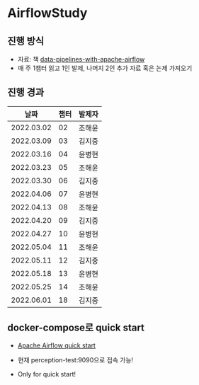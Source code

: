 # AirflowStudy

## 진행 방식

- 자료: 책 [data-pipelines-with-apache-airflow](https://www.manning.com/books/data-pipelines-with-apache-airflow)
- 매 주 1챕터 읽고 1인 발제, 나머지 2인 추가 자료 혹은 논제 가져오기

## 진행 경과

|    날짜   |   챕터   |   발제자   |
|     --    |   --     |    --     |
| 2022.03.02 |  02     |  조해윤   |
| 2022.03.09 |  03     |  김지중   |
| 2022.03.16 |  04     |  윤병현   |
| 2022.03.23 |  05     |  조해윤   |
| 2022.03.30 |  06     |  김지중   |
| 2022.04.06 |  07     |  윤병현   |
| 2022.04.13 |  08     |  조해윤   |
| 2022.04.20 |  09     |  김지중   |
| 2022.04.27 |  10     |  윤병현   |
| 2022.05.04 |  11     |  조해윤   |
| 2022.05.11 |  12     |  김지중   |
| 2022.05.18 |  13     |  윤병현   |
| 2022.05.25 |  14     |  조해윤   |
| 2022.06.01 |  18     |  김지중   |


## docker-compose로 quick start
- [Apache Airflow quick start](https://airflow.apache.org/docs/apache-airflow/stable/start/docker.html)
- 현재 perception-test:9090으로 접속 가능!

- Only for quick start!